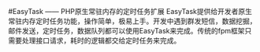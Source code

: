 ﻿#EasyTask  ——  PHP原生常驻内存的定时任务扩展
EasyTask提供给开发者原生常驻内存定时任务功能，操作简单，极易上手。开发中遇到群发短信，数据挖掘，邮件发送，定时任务，数据队列都可以使用EasyTask来完成。传统的fpm框架只需要处理接口请求，耗时的逻辑都交给定时任务来完成。